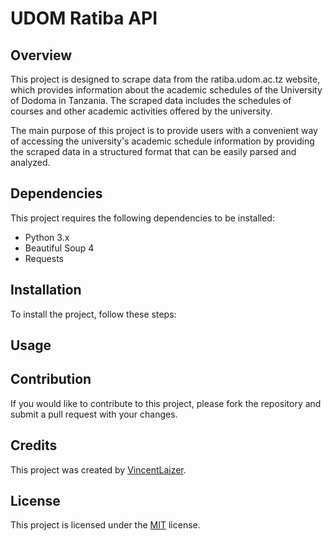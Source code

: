 # UDOM Ratiba API

## Overview
This project is designed to scrape data from the ratiba.udom.ac.tz website, which provides information about the academic schedules of the University of Dodoma in Tanzania. The scraped data includes the schedules of courses and other academic activities offered by the university.

The main purpose of this project is to provide users with a convenient way of accessing the university's academic schedule information by providing the scraped data in a structured format that can be easily parsed and analyzed.

## Dependencies
This project requires the following dependencies to be installed:
- Python 3.x
- Beautiful Soup 4
- Requests

## Installation
To install the project, follow these steps:
<!-- 1. Clone the project repository to your local machine.
2. Install the required dependencies using pip.
3. Run the `scrape.py` script to scrape the data from ratiba.udom.ac.tz. -->

## Usage
<!-- To use the project, simply run the `scrape.py` script. The script will scrape the data from the ratiba.udom.ac.tz website and save it to a CSV file named `ratiba.csv` in the project directory.

The `scrape.py` script can be customized to scrape specific data from the website by modifying the URL and the Beautiful Soup selectors used to parse the HTML. The script currently scrapes the following data:
- Course codes and titles
- Exam dates and times
- Exam venues -->

## Contribution
If you would like to contribute to this project, please fork the repository and submit a pull request with your changes. 

## Credits
This project was created by [VincentLaizer](https://github.com/vincent-laizer). 

## License
This project is licensed under the [MIT]() license.
